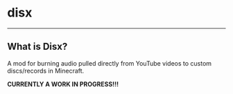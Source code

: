 # disx
***
## What is Disx?
A mod for burning audio pulled directly from YouTube videos to custom discs/records in Minecraft.

**CURRENTLY A WORK IN PROGRESS!!!**


